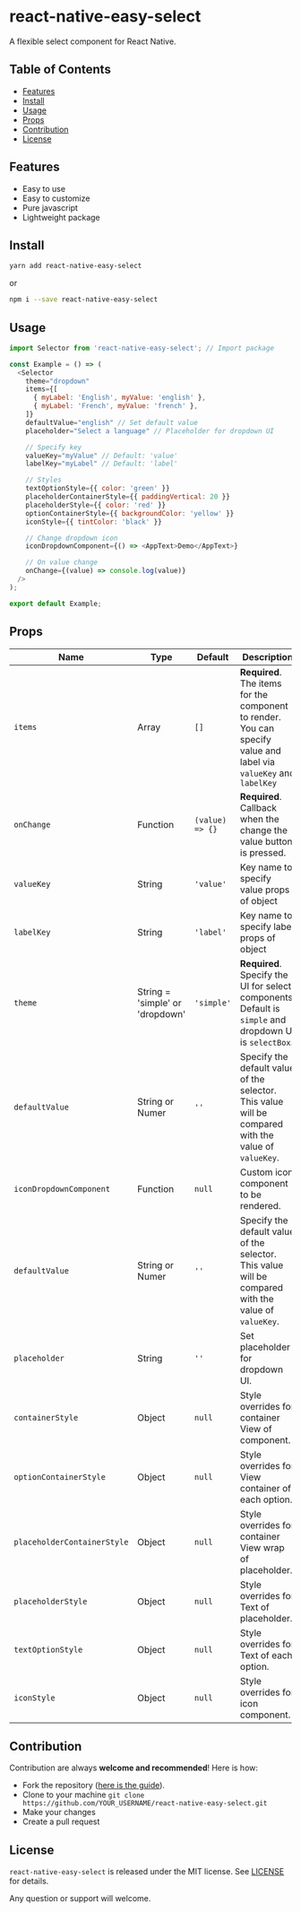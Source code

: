 # react-native-easy-select

A flexible select component for React Native.

## Table of Contents
- [Features](#features)
- [Install](#install)
- [Usage](#usage)
- [Props](#props)
- [Contribution](#contribution)
- [License](#license)

## Features
- Easy to use
- Easy to customize
- Pure javascript
- Lightweight package

## Install
```sh
yarn add react-native-easy-select
```
or
```sh
npm i --save react-native-easy-select
```

## Usage
```javascript
import Selector from 'react-native-easy-select'; // Import package

const Example = () => (
  <Selector
    theme="dropdown"
    items={[
      { myLabel: 'English', myValue: 'english' },
      { myLabel: 'French', myValue: 'french' },
    ]}
    defaultValue="english" // Set default value
    placeholder="Select a language" // Placeholder for dropdown UI

    // Specify key
    valueKey="myValue" // Default: 'value'
    labelKey="myLabel" // Default: 'label'

    // Styles
    textOptionStyle={{ color: 'green' }}
    placeholderContainerStyle={{ paddingVertical: 20 }}
    placeholderStyle={{ color: 'red' }}
    optionContainerStyle={{ backgroundColor: 'yellow' }}
    iconStyle={{ tintColor: 'black' }}

    // Change dropdown icon
    iconDropdownComponent={() => <AppText>Demo</AppText>}

    // On value change
    onChange={(value) => console.log(value)}
  />
);

export default Example;
```

## Props

| Name                         | Type                                                            | Default | Description                                                                                                                                                                                                                                              |
| --------------------------- | --------------------------------------------------------------- | ------- | ------------------------------------------------------------------------------------------------------------------------------------------------------------------------------------------------------------------------------------------------- |
| `items`                  | Array | `[]`  | **Required**. The items for the component to render. You can specify value and label via `valueKey` and `labelKey`                                             |
| `onChange`                     | Function           | `(value) => {}`         | **Required**. Callback when the change the value button is pressed.  |
| `valueKey`                     | String              | `'value'`         | Key name to specify value props of object  |
| `labelKey`                     | String              | `'label'`         | Key name to specify label props of object  |
| `theme`                     | String  = 'simple' or 'dropdown'            | `'simple'`         |  **Required**. Specify the UI for select components. Default is `simple` and dropdown UI is `selectBox`.  |
| `defaultValue`                     | String or Numer           | `''`         | Specify the default value of the selector. This value will be compared with the value of `valueKey`.  |
| `iconDropdownComponent`                     | Function           | `null`         | Custom icon component to be rendered.  |
| `defaultValue`                     | String or Numer           | `''`         | Specify the default value of the selector. This value will be compared with the value of `valueKey`.  |
| `placeholder`                     | String           | `''`         | Set placeholder for dropdown UI.  |
| `containerStyle`                     | Object           | `null`         | Style overrides for container View of component.  |
| `optionContainerStyle`                     | Object           | `null`         | Style overrides for View container of each option.  |
| `placeholderContainerStyle`                     | Object           | `null`         | Style overrides for container View wrap of placeholder.  |
| `placeholderStyle`                     | Object           | `null`         | Style overrides for Text of placeholder.  |
| `textOptionStyle`                     | Object           | `null`         | Style overrides for Text of each option.  |
| `iconStyle`                     | Object           | `null`         | Style overrides for icon component.  |

## Contribution
Contribution are always **welcome and recommended**! Here is how:

- Fork the repository ([here is the guide](https://help.github.com/articles/fork-a-repo/)).
- Clone to your machine ```git clone https://github.com/YOUR_USERNAME/react-native-easy-select.git```
- Make your changes
- Create a pull request


## License
`react-native-easy-select` is released under the MIT license. See [LICENSE](./LICENSE) for details.  
  
Any question or support will welcome.
